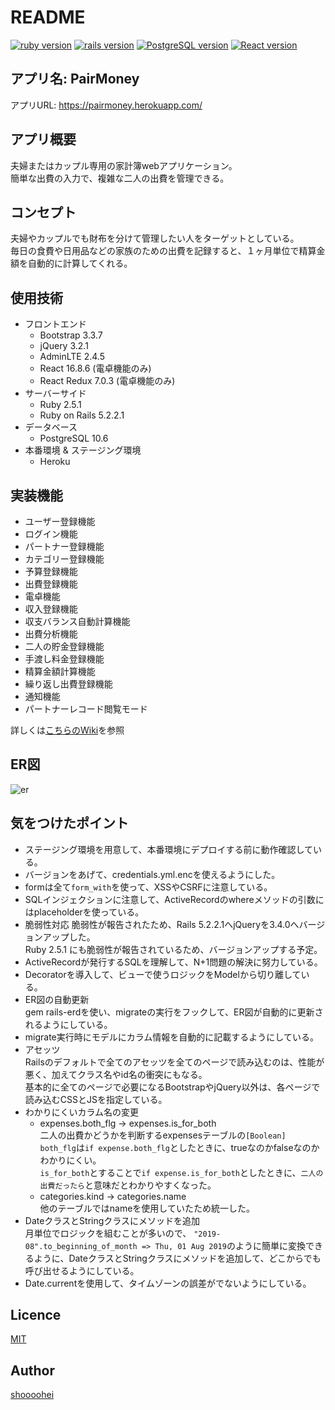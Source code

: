 # README

[![ruby version](https://img.shields.io/badge/Ruby-v2.5.1-red.svg)](https://www.ruby-lang.org/ja/)
[![rails version](https://img.shields.io/badge/Rails-v5.2.2.1-critical.svg)](http://rubyonrails.org/)
[![PostgreSQL version](https://img.shields.io/badge/PostgreSQL-v10.6-blue.svg)](https://www.postgresql.org/)
[![React version](https://img.shields.io/badge/React-v16.8.6-green.svg)](https://reactjs.org/)

## アプリ名: PairMoney
アプリURL: https://pairmoney.herokuapp.com/

## アプリ概要
夫婦またはカップル専用の家計簿webアプリケーション。  
簡単な出費の入力で、複雑な二人の出費を管理できる。  

## コンセプト
夫婦やカップルでも財布を分けて管理したい人をターゲットとしている。  
毎日の食費や日用品などの家族のための出費を記録すると、１ヶ月単位で精算金額を自動的に計算してくれる。  

## 使用技術
- フロントエンド
  - Bootstrap 3.3.7
  - jQuery 3.2.1
  - AdminLTE 2.4.5
  - React 16.8.6 (電卓機能のみ)
  - React Redux 7.0.3 (電卓機能のみ)
- サーバーサイド
  - Ruby 2.5.1
  - Ruby on Rails 5.2.2.1
- データベース
  - PostgreSQL 10.6
- 本番環境 & ステージング環境
  - Heroku

## 実装機能
- ユーザー登録機能
- ログイン機能
- パートナー登録機能
- カテゴリー登録機能
- 予算登録機能
- 出費登録機能
- 電卓機能
- 収入登録機能
- 収支バランス自動計算機能
- 出費分析機能
- 二人の貯金登録機能
- 手渡し料金登録機能
- 精算金額計算機能
- 繰り返し出費登録機能
- 通知機能
- パートナーレコード閲覧モード

詳しくは[こちらのWiki](https://github.com/shoooohei/household_account_book/wiki)を参照

## ER図
![er](https://github.com/shoooohei/household_account_book/blob/master/erd.png)

## 気をつけたポイント
- ステージング環境を用意して、本番環境にデプロイする前に動作確認している。
- バージョンをあげて、credentials.yml.encを使えるようにした。
- formは全て`form_with`を使って、XSSやCSRFに注意している。
- SQLインジェクションに注意して、ActiveRecordのwhereメソッドの引数にはplaceholderを使っている。
- 脆弱性対応
  脆弱性が報告されたため、Rails 5.2.2.1へjQueryを3.4.0へバージョンアップした。  
  Ruby 2.5.1 にも脆弱性が報告されているため、バージョンアップする予定。
- ActiveRecordが発行するSQLを理解して、N+1問題の解決に努力している。
- Decoratorを導入して、ビューで使うロジックをModelから切り離している。
- ER図の自動更新  
  gem rails-erdを使い、migrateの実行をフックして、ER図が自動的に更新されるようにしている。
- migrate実行時にモデルにカラム情報を自動的に記載するようにしている。
- アセッツ  
  Railsのデフォルトで全てのアセッツを全てのページで読み込むのは、性能が悪く、加えてクラス名やid名の衝突にもなる。  
  基本的に全てのページで必要になるBootstrapやjQuery以外は、各ページで読み込むCSSとJSを指定している。
- わかりにくいカラム名の変更
  - expenses.both_flg → expenses.is_for_both  
    二人の出費かどうかを判断するexpensesテーブルの`[Boolean] both_flg`は`if expense.both_flg`としたときに、trueなのかfalseなのかわかりにくい。  
    `is_for_both`とすることで`if expense.is_for_both`としたときに、`二人の出費だったら`と意味だとわかりやすくなった。
  - categories.kind → categories.name  
    他のテーブルではnameを使用していたため統一した。
- DateクラスとStringクラスにメソッドを追加  
  月単位でロジックを組むことが多いので、 `"2019-08".to_beginning_of_month => Thu, 01 Aug 2019`のように簡単に変換できるように、DateクラスとStringクラスにメソッドを追加して、どこからでも呼び出せるようにしている。
- Date.currentを使用して、タイムゾーンの誤差がでないようにしている。

## Licence

[MIT](https://github.com/tcnksm/tool/blob/master/LICENCE)

## Author

[shoooohei](https://github.com/shoooohei)
